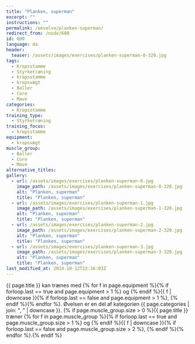 ```yaml
---
title: "Planken, superman"
excerpt: ""
instructions: ""
permalink: /oevelse/planken-superman/
redirect_from: /node/600
id: 600
language: da
header:
  teaser: /assets/images/exercises/planken-superman-0-320.jpg
tags:
  - Kropsstamme
  - Styrketræning
  - kropsstamme
  - kropsvægt
  - Baller
  - Core
  - Mave
categories:
  - Kropsstamme
training_type:
  - Styrketræning
training_focus:
  - kropsstamme
equipment:
  - kropsvægt
muscle_group:
  - Baller
  - Core
  - Mave
alternative_titles:
gallery:
  - url: /assets/images/exercises/planken-superman-0.jpg
    image_path: /assets/images/exercises/planken-superman-0-320.jpg
    alt: "Planken, superman"
    title: "Planken, superman"
  - url: /assets/images/exercises/planken-superman-1.jpg
    image_path: /assets/images/exercises/planken-superman-1-320.jpg
    alt: "Planken, superman"
    title: "Planken, superman"
  - url: /assets/images/exercises/planken-superman-2.jpg
    image_path: /assets/images/exercises/planken-superman-2-320.jpg
    alt: "Planken, superman"
    title: "Planken, superman"
  - url: /assets/images/exercises/planken-superman-3.jpg
    image_path: /assets/images/exercises/planken-superman-3-320.jpg
    alt: "Planken, superman"
    title: "Planken, superman"
last_modified_at: 2014-10-12T22:16:03Z
---
```


{{ page.title }} kan trænes med {% for f in page.equipment %}{% if forloop.last == true and page.equipment > 1 %} og {% endif %}{{ f | downcase  }}{% if forloop.last == false and page.equipment > 1 %}, {% endif %}{% endfor %}. Øvelsen er en del af kategorien {{ page.categories | join: ", " | downcase }}. {% if page.muscle_group.size > 0 %}{{ page.title }} træner {% for f in page.muscle_group %}{% if forloop.last == true and page.muscle_group.size > 1 %} og {% endif %}{{ f | downcase }}{% if forloop.last == false and page.muscle_group.size > 2 %}, {% endif %}{% endfor %}.{% endif %}
